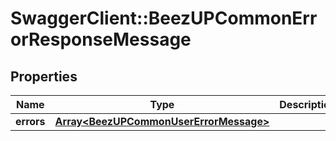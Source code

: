 # SwaggerClient::BeezUPCommonErrorResponseMessage

## Properties
Name | Type | Description | Notes
------------ | ------------- | ------------- | -------------
**errors** | [**Array&lt;BeezUPCommonUserErrorMessage&gt;**](BeezUPCommonUserErrorMessage.md) |  | 


